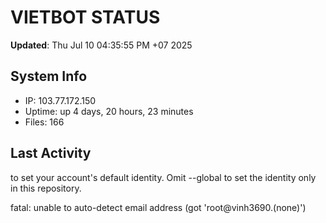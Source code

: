 # VIETBOT STATUS
**Updated**: Thu Jul 10 04:35:55 PM +07 2025

## System Info
- IP: 103.77.172.150
- Uptime: up 4 days, 20 hours, 23 minutes
- Files: 166

## Last Activity

to set your account's default identity.
Omit --global to set the identity only in this repository.

fatal: unable to auto-detect email address (got 'root@vinh3690.(none)')
